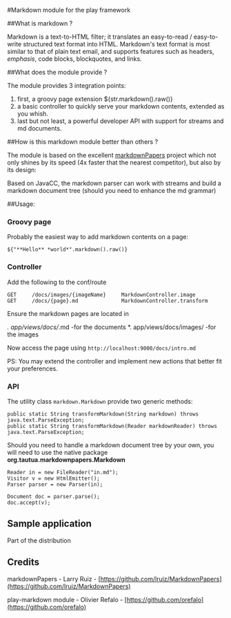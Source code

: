 
#Markdown module for the play framework

##What is markdown ?

Markdown is a text-to-HTML filter; it translates an easy-to-read / easy-to-write structured text 
format into HTML. Markdown's text format is most similar to that of plain text email, and supports 
features such as headers, *emphasis*, code blocks, blockquotes, and links.

##What does the module provide ?

The module provides 3 integration points:

1. first, a groovy page extension ${str.markdown().raw()}
2. a basic controller to quickly serve your markdown contents, extended as you whish.
3. last but not least, a powerful developer API with support for streams and md documents. 

##How is this markdown module better than others ?

The module is based on the excellent [markdownPapers](https://github.com/lruiz/MarkdownPapers) project which not only shines by its speed (4x faster that the nearest competitor), but also by its design:

Based on JavaCC, the markdown parser can work with streams and build a markdown document tree (should you need to enhance the md grammar)

##Usage:

### Groovy page

Probably the easiest way to add markdown contents on a page:

    ${"**Hello** *world*".markdown().raw()}

### Controller

Add the following to the conf/route

    GET     /docs/images/{imageName}     MarkdownController.image
    GET     /docs/{page}.md              MarkdownController.transform

Ensure the markdown pages are located in

*. app/views/docs/*.md     -for the documents
*. app/views/docs/images/  -for the images

Now access the page using `http://localhost:9000/docs/intro.md`

PS: You may extend the controller and implement new actions that better fit your preferences.

### API

The utility class `markdown.Markdown` provide two generic methods:

    public static String transformMarkdown(String markdown)	throws java.text.ParseException;
    public static String transformMarkdown(Reader markdownReader) throws java.text.ParseException;	

Should you need to handle a markdown document tree by your own, you will need to use the native package **org.tautua.markdownpapers.Markdown**

    Reader in = new FileReader("in.md");
    Visitor v = new HtmlEmitter();
    Parser parser = new Parser(in);

    Document doc = parser.parse();
    doc.accept(v);

## Sample application

Part of the distribution

## Credits

markdownPapers - Larry Ruiz - [https://github.com/lruiz/MarkdownPapers](https://github.com/lruiz/MarkdownPapers)

play-markdown module - Olivier Refalo - [https://github.com/orefalo](https://github.com/orefalo)

